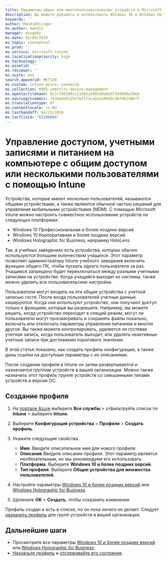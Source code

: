 ```yaml
---
title: Параметры общих или многопользовательских устройств в Microsoft Intune — Azure | Документация Майкрософт
description: Вы можете добавить и использовать Windows 10 и Windows Holographic for Business для устройств, которые находятся в совместном доступе или используются несколькими пользователями в Microsoft Intune. См. список всех параметров и их функций на устройствах, включая Microsoft HoloLens. Профиль конфигурации устройства позволяет контролировать учетные записи гостя, управлять учетными записями и удалить неактивные учетные записи, разрешить или запретить сохранение в локальном хранилище, настроить питание и спящий режим, выбрать период обновления и использовать устройства в средах для образовательных учреждений.
keywords: ''
author: MandiOhlinger
ms.author: mandia
manager: dougeby
ms.date: 01/09/2019
ms.topic: conceptual
ms.prod: ''
ms.service: microsoft-intune
ms.localizationpriority: high
ms.technology: ''
ms.assetid: ''
ms.reviewer: ''
ms.suite: ems
search.appverid: MET150
ms.custom: intune-azure; seodec18
ms.collection: M365-identity-device-management
ms.openlocfilehash: 8c2cf06508cc21682a580c09e8207343b09e39eb
ms.sourcegitcommit: 143dade9125e7b5173ca2a3a902bcd6f4b14067f
ms.translationtype: HT
ms.contentlocale: ru-RU
ms.lasthandoff: 04/23/2019
ms.locfileid: "61506684"
---
```

# <a name="control-access-accounts-and-power-features-on-shared-pc-or-multi-user-devices-using-intune"></a>Управление доступом, учетными записями и питанием на компьютере с общим доступом или несколькими пользователями с помощью Intune

Устройства, которые имеют несколько пользователей, называются общими устройствами, а также являются обычной частью решений для управления мобильными устройствами (MDM). С помощью Microsoft Intune можно настроить совместное использование устройств на следующих платформах:

- Windows 10 Профессиональная и более поздних версий
- Windows 10 Корпоративная и более поздних версий
- Windows Holographic for Business, например HoloLens

Так, в учебных заведениях есть устройства, которые обычно используются большим количеством учащихся. Этот параметр позволяет администратору Intune учебного заведения включить функцию общего ПК, чтобы пускать одного пользователя за раз. Учащимся запрещено будет переключаться между разными учетными записями на устройстве. Когда учащийся выходит из системы, также можно удалить все пользовательские настройки.

Пользователи могут входить на эти общие устройства с учетной записью гостя. После входа пользователей учетные данные кэшируются. Когда они используют устройство, они получают доступ только к функциям, которые вы разрешите. Например, вы можете решить, когда устройство переходит в спящий режим, могут ли пользователи могут просматривать и сохранять файлы локально, включать или отключать параметры управления питанием и многое другое. Вы также можете контролировать, удаляется ли гостевая учетная запись, когда пользователь выходит, или удалять неактивные учетные записи при достижении порогового значения.

В этой статье показано, как создать профиль конфигурации, а также даны ссылки на доступные параметры с их описаниями.

После создания профиля в Intune он затем развертывается и назначается группам устройств в вашей организации. Можно также назначить этот профиль группе устройств со смешанными типами устройств и версии ОС.

## <a name="create-the-profile"></a>Создание профиля

1. На [портале Azure](https://portal.azure.com) выберите **Все службы** > отфильтруйте список по **Intune** > выберите **Intune**.
2. Выберите **Конфигурация устройства** > **Профили** > **Создать профиль**.
3. Укажите следующие свойства.

   - **Имя**. Введите описательное имя для нового профиля.
   - **Описание** Введите описание профиля. Этот параметр является необязательным, но мы рекомендуем его использовать.
   - **Платформа**. Выберите **Windows 10 и более поздних версий**.
   - **Тип профиля**. Выберите **Общие устройства для множества пользователей**.

4. Настройте параметры [Windows 10 и более поздних версий](shared-user-device-settings-windows.md) или [Windows Holographic for Business](shared-user-device-settings-windows-holographic.md).

5. Щелкните **OK** > **Создать**, чтобы сохранить изменения.

Профиль создан и есть в списке, но он пока ничего не делает. Следует [назначить профиль](device-profile-assign.md) для групп устройств в вашей организации.

## <a name="next-steps"></a>Дальнейшие шаги

- Просмотрите все параметры [Windows 10 и более поздних версий](shared-user-device-settings-windows.md) или [Windows Holographic for Business](shared-user-device-settings-windows-holographic.md).
- [Назначьте профиль](device-profile-assign.md) и [отслеживайте его состояние](device-profile-monitor.md).
